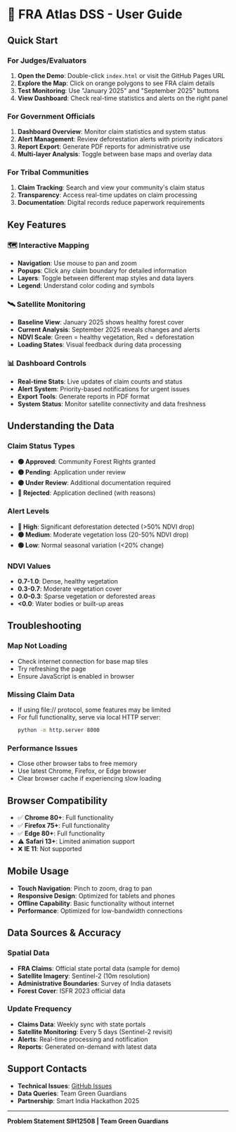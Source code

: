 # 📖 FRA Atlas DSS - User Guide

## Quick Start

### For Judges/Evaluators
1. **Open the Demo**: Double-click `index.html` or visit the GitHub Pages URL
2. **Explore the Map**: Click on orange polygons to see FRA claim details
3. **Test Monitoring**: Use "January 2025" and "September 2025" buttons
4. **View Dashboard**: Check real-time statistics and alerts on the right panel

### For Government Officials
1. **Dashboard Overview**: Monitor claim statistics and system status
2. **Alert Management**: Review deforestation alerts with priority indicators
3. **Report Export**: Generate PDF reports for administrative use
4. **Multi-layer Analysis**: Toggle between base maps and overlay data

### For Tribal Communities
1. **Claim Tracking**: Search and view your community's claim status
2. **Transparency**: Access real-time updates on claim processing
3. **Documentation**: Digital records reduce paperwork requirements

## Key Features

### 🗺️ Interactive Mapping
- **Navigation**: Use mouse to pan and zoom
- **Popups**: Click any claim boundary for detailed information
- **Layers**: Toggle between different map styles and data layers
- **Legend**: Understand color coding and symbols

### 🛰️ Satellite Monitoring
- **Baseline View**: January 2025 shows healthy forest cover
- **Current Analysis**: September 2025 reveals changes and alerts
- **NDVI Scale**: Green = healthy vegetation, Red = deforestation
- **Loading States**: Visual feedback during data processing

### 📊 Dashboard Controls
- **Real-time Stats**: Live updates of claim counts and status
- **Alert System**: Priority-based notifications for urgent issues
- **Export Tools**: Generate reports in PDF format
- **System Status**: Monitor satellite connectivity and data freshness

## Understanding the Data

### Claim Status Types
- **🟢 Approved**: Community Forest Rights granted
- **🟡 Pending**: Application under review
- **🟣 Under Review**: Additional documentation required
- **🔴 Rejected**: Application declined (with reasons)

### Alert Levels
- **🔴 High**: Significant deforestation detected (>50% NDVI drop)
- **🟡 Medium**: Moderate vegetation loss (20-50% NDVI drop)
- **🟢 Low**: Normal seasonal variation (<20% change)

### NDVI Values
- **0.7-1.0**: Dense, healthy vegetation
- **0.3-0.7**: Moderate vegetation cover
- **0.0-0.3**: Sparse vegetation or deforested areas
- **<0.0**: Water bodies or built-up areas

## Troubleshooting

### Map Not Loading
- Check internet connection for base map tiles
- Try refreshing the page
- Ensure JavaScript is enabled in browser

### Missing Claim Data
- If using file:// protocol, some features may be limited
- For full functionality, serve via local HTTP server:
  ```bash
  python -m http.server 8000
  ```

### Performance Issues
- Close other browser tabs to free memory
- Use latest Chrome, Firefox, or Edge browser
- Clear browser cache if experiencing slow loading

## Browser Compatibility
- ✅ **Chrome 80+**: Full functionality
- ✅ **Firefox 75+**: Full functionality  
- ✅ **Edge 80+**: Full functionality
- ⚠️ **Safari 13+**: Limited animation support
- ❌ **IE 11**: Not supported

## Mobile Usage
- **Touch Navigation**: Pinch to zoom, drag to pan
- **Responsive Design**: Optimized for tablets and phones
- **Offline Capability**: Basic functionality without internet
- **Performance**: Optimized for low-bandwidth connections

## Data Sources & Accuracy

### Spatial Data
- **FRA Claims**: Official state portal data (sample for demo)
- **Satellite Imagery**: Sentinel-2 (10m resolution)
- **Administrative Boundaries**: Survey of India datasets
- **Forest Cover**: ISFR 2023 official data

### Update Frequency
- **Claims Data**: Weekly sync with state portals
- **Satellite Monitoring**: Every 5 days (Sentinel-2 revisit)
- **Alerts**: Real-time processing and notification
- **Reports**: Generated on-demand with latest data

## Support Contacts
- **Technical Issues**: [GitHub Issues](link-to-repo)
- **Data Queries**: Team Green Guardians
- **Partnership**: Smart India Hackathon 2025

---
**Problem Statement SIH12508 | Team Green Guardians**
